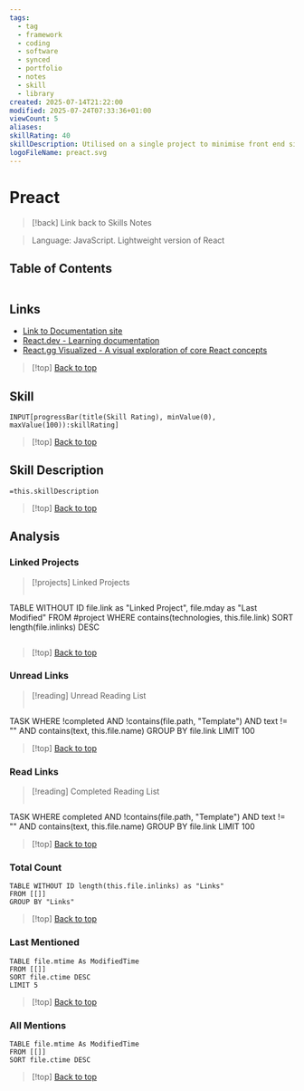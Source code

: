 ```yaml
---
tags:
  - tag
  - framework
  - coding
  - software
  - synced
  - portfolio
  - notes
  - skill
  - library
created: 2025-07-14T21:22:00
modified: 2025-07-24T07:33:36+01:00
viewCount: 5
aliases: 
skillRating: 40
skillDescription: Utilised on a single project to minimise front end size without fully exploring the full functionality.
logoFileName: preact.svg
---
```


# Preact

> [!back] Link back to <span class="theme-link">Skills Notes</span>

> Language: <span class="theme-link">JavaScript</span>. Lightweight version of <span class="theme-link">React</span>

## Table of Contents

```table-of-contents
```

## Links

- [Link to Documentation site](https://bangsluke-documentation.netlify.app/docs/Project%20Set%20Up%20to%20Release/4Development#react)
- [React.dev - Learning documentation](https://react.dev/learn)
- [React.gg Visualized - A visual exploration of core React concepts](https://react.gg/visualized)

>[!top] [Back to top](#Table%20of%20Contents)

## Skill

```meta-bind  
INPUT[progressBar(title(Skill Rating), minValue(0), maxValue(100)):skillRating]  
```

>[!top] [Back to top](#Table%20of%20Contents)

## Skill Description

`=this.skillDescription`

>[!top] [Back to top](#Table%20of%20Contents)

## Analysis

### Linked Projects

>[!projects] Linked Projects
>```dataview
TABLE WITHOUT ID file.link as "Linked Project", file.mday as "Last Modified"
FROM #project 
WHERE contains(technologies, this.file.link)
SORT length(file.inlinks) DESC
>```

>[!top] [Back to top](#Table%20of%20Contents)

### Unread Links

>[!reading] Unread Reading List
>```dataview
TASK
WHERE !completed AND !contains(file.path, "Template") AND text != "" AND contains(text, this.file.name)
GROUP BY file.link
LIMIT 100

>[!top] [Back to top](#Table%20of%20Contents)

### Read Links

>[!reading] Completed Reading List
>```dataview
TASK
WHERE completed AND !contains(file.path, "Template") AND text != "" AND contains(text, this.file.name)
GROUP BY file.link
LIMIT 100

>[!top] [Back to top](#Table%20of%20Contents)

### Total Count

```dataview
TABLE WITHOUT ID length(this.file.inlinks) as "Links"
FROM [[]]
GROUP BY "Links"
```

>[!top] [Back to top](#Table%20of%20Contents)

### Last Mentioned

```dataview
TABLE file.mtime As ModifiedTime
FROM [[]]
SORT file.ctime DESC
LIMIT 5
```

>[!top] [Back to top](#Table%20of%20Contents)

### All Mentions

```dataview
TABLE file.mtime As ModifiedTime
FROM [[]]
SORT file.ctime DESC
```

>[!top] [Back to top](#Table%20of%20Contents)
